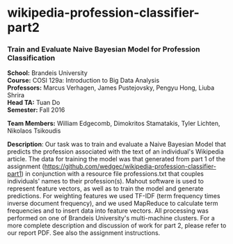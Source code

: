 # wikipedia-profession-classifier-part2
### Train and Evaluate Naive Bayesian Model for Profession Classification

**School:** Brandeis University  
**Course:** COSI 129a: Introduction to Big Data Analysis  
**Professors:** Marcus Verhagen, James Pustejovsky, Pengyu Hong, Liuba Shrira  
**Head TA:** Tuan Do  
**Semester:** Fall 2016  

**Team Members:** William Edgecomb, Dimokritos Stamatakis, Tyler Lichten, Nikolaos Tsikoudis 

**Description**: Our task was to train and evaluate a Naive Bayesian Model that predicts the profession associated with the text of an individual's Wikipedia article. The data for training the model was that generated from part 1 of the assignment (https://github.com/wedgec/wikipedia-profession-classifier-part1) in conjunction with a resource file professions.txt that couples individuals' names to their profession(s). Mahout software is used to represent feature vectors, as well as to train the model and generate predictions. For weighting features we used TF-IDF (term frequency times inverse document frequency), and we used MapReduce to calculate term frequencies and to insert data into feature vectors. All processing was performed on one of Brandeis University's multi-machine clusters. For a more complete description and discussion of work for part 2, please refer to our report PDF. See also the assignment instructions. 

